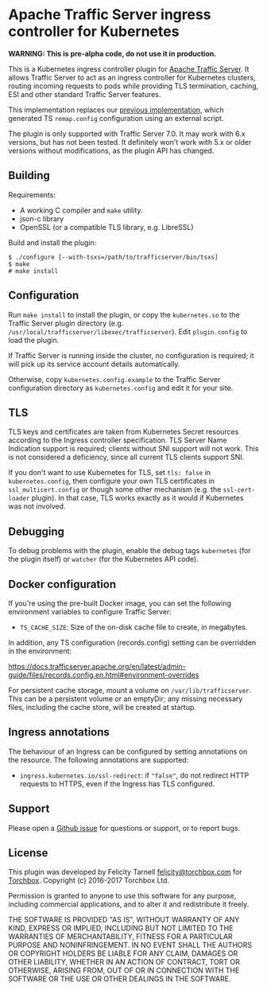 Apache Traffic Server ingress controller for Kubernetes
=======================================================

**WARNING: This is pre-alpha code, do not use it in production.**

This is a Kubernetes ingress controller plugin for
[Apache Traffic Server](https://trafficserver.apache.org/).  It allows Traffic
Server to act as an ingress controller for Kubernetes clusters, routing incoming
requests to pods while providing TLS termination, caching, ESI and other standard
Traffic Server features.

This implementation replaces our [previous implementation](https://github.com/torchbox/trafficserver-ingress-controller),
which generated TS `remap.config` configuration using an external script.

The plugin is only supported with Traffic Server 7.0.  It may work with 6.x
versions, but has not been tested.  It definitely won't work with 5.x or older
versions without modifications, as the plugin API has changed.

Building
--------

Requirements:

* A working C compiler and `make` utility.
* json-c library
* OpenSSL (or a compatible TLS library, e.g. LibreSSL)

Build and install the plugin:

```
$ ./configure [--with-tsxs=/path/to/trafficserver/bin/tsxs]
$ make
# make install
```

Configuration
-------------

Run `make install` to install the plugin, or copy the `kubernetes.so` to the
Traffic Server plugin directory (e.g.
`/usr/local/trafficserver/libexec/trafficserver`).  Edit `plugin.config` to
load the plugin.

If Traffic Server is running inside the cluster, no configuration is required;
it will pick up its service account details automatically.

Otherwise, copy `kubernetes.config.example` to the Traffic Server configuration
directory as `kubernetes.config` and edit it for your site. 

TLS
---

TLS keys and certificates are taken from Kubernetes Secret resources according
to the Ingress controller specification.  TLS Server Name Indication support is
required; clients without SNI support will not work.  This is not considered
a deficiency, since all current TLS clients support SNI.

If you don't want to use Kubernetes for TLS, set `tls: false` in
`kubernetes.config`, then configure your own TLS certificates in
`ssl_multicert.config` or though some other mechanism (e.g. the `ssl-cert-loader`
plugin).  In that case, TLS works exactly as it would if Kubernetes was not involved.

Debugging
---------

To debug problems with the plugin, enable the debug tags `kubernetes` (for the
plugin itself) or `watcher` (for the Kubernetes API code).

Docker configuration
--------------------

If you're using the pre-built Docker image, you can set the following environment
variables to configure Traffic Server:

* `TS_CACHE_SIZE`: Size of the on-disk cache file to create, in megabytes.

In addition, any TS configuration (records.config) setting can be
overridden in the environment:

https://docs.trafficserver.apache.org/en/latest/admin-guide/files/records.config.en.html#environment-overrides

For persistent cache storage, mount a volume on `/var/lib/trafficserver`.
This can be a persistent volume or an emptyDir; any missing necessary files,
including the cache store, will be created at startup.

Ingress annotations
-------------------

The behaviour of an Ingress can be configured by setting annotations on the
resource.  The following annotations are supported:

* `ingress.kubernetes.io/ssl-redirect`: if `"false"`, do not redirect HTTP
  requests to HTTPS, even if the Ingress has TLS configured.

Support
-------

Please open a [Github issue](https://github.com/torchbox/k8s-ts-ingress/issues)
for questions or support, or to report bugs.


License
-------

This plugin was developed by Felicity Tarnell <felicity@torchbox.com> for
[Torchbox](https://torchbox.com).  Copyright (c) 2016-2017 Torchbox Ltd.

Permission is granted to anyone to use this software for any purpose,
including commercial applications, and to alter it and redistribute it
freely.

THE SOFTWARE IS PROVIDED "AS IS", WITHOUT WARRANTY OF ANY KIND, EXPRESS OR
IMPLIED, INCLUDING BUT NOT LIMITED TO THE WARRANTIES OF MERCHANTABILITY, FITNESS
FOR A PARTICULAR PURPOSE AND NONINFRINGEMENT.  IN NO EVENT SHALL THE AUTHORS OR
COPYRIGHT HOLDERS BE LIABLE FOR ANY CLAIM, DAMAGES OR OTHER LIABILITY, WHETHER
IN AN ACTION OF CONTRACT, TORT OR OTHERWISE, ARISING FROM, OUT OF OR IN
CONNECTION WITH THE SOFTWARE OR THE USE OR OTHER DEALINGS IN THE SOFTWARE.
